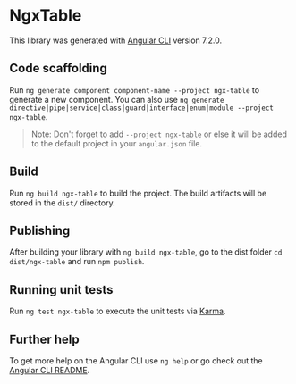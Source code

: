 # NgxTable

This library was generated with [Angular CLI](https://github.com/angular/angular-cli) version 7.2.0.

## Code scaffolding

Run `ng generate component component-name --project ngx-table` to generate a new component. You can also use `ng generate directive|pipe|service|class|guard|interface|enum|module --project ngx-table`.
> Note: Don't forget to add `--project ngx-table` or else it will be added to the default project in your `angular.json` file. 

## Build

Run `ng build ngx-table` to build the project. The build artifacts will be stored in the `dist/` directory.

## Publishing

After building your library with `ng build ngx-table`, go to the dist folder `cd dist/ngx-table` and run `npm publish`.

## Running unit tests

Run `ng test ngx-table` to execute the unit tests via [Karma](https://karma-runner.github.io).

## Further help

To get more help on the Angular CLI use `ng help` or go check out the [Angular CLI README](https://github.com/angular/angular-cli/blob/master/README.md).
